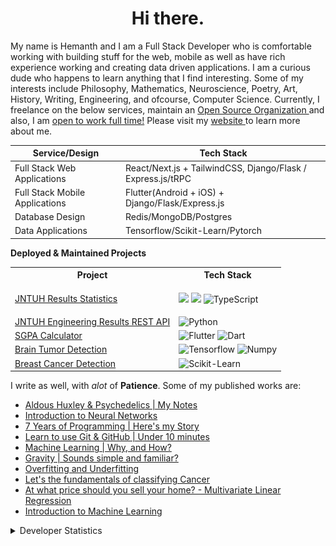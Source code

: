 <p align="center">
    <h1 align="center"> Hi there.</h1>
</p>

My name is Hemanth and I am a Full Stack Developer who is comfortable working with building stuff for the web, mobile as well as have rich experience working and creating data driven applications. I am a curious dude who happens to learn anything that I find interesting. Some of my interests include Philosophy, Mathematics, Neuroscience, Poetry, Art, History, Writing, Engineering, and ofcourse, Computer Science. Currently, I freelance on the below services, maintain an [ Open Source Organization ](https://github.com/jntuh-results-services) and also, I am [open to work full time!](https://www.linkedin.com/in/hemanth-kotagiri/)
Please visit my [ website ](https://hemanthk.me) to learn more about me.

| Service/Design                 | Tech Stack                                                  |
| ------------------------------ | ----------------------------------------------------------- |
| Full Stack Web Applications    | React/Next.js + TailwindCSS, Django/Flask / Express.js/tRPC |
| Full Stack Mobile Applications | Flutter(Android + iOS) + Django/Flask/Express.js            |
| Database Design                | Redis/MongoDB/Postgres                                      |
| Data Applications              | Tensorflow/Scikit-Learn/Pytorch                             |

**Deployed & Maintained Projects**

<table>
  <tr>
    <th>Project</th>
    <th>Tech Stack</th>
  </tr>
  <tr>
    <td>
      <a href="https://jntuh-results-stats.vercel.app/"
        >JNTUH Results Statistics</a
      >
    </td>
    <td>
      <p align="left">
        <img
          width="20px"
          src="https://upload.wikimedia.org/wikipedia/commons/thumb/a/a7/React-icon.svg/1280px-React-icon.svg.png"
        />
        <img
          width="20px"
          src="https://camo.githubusercontent.com/e1e113df83e7731fdb90f6f0ab2eeb155fd1b48c27d99814dcf1c23c0acdc6a2/68747470733a2f2f6173736574732e76657263656c2e636f6d2f696d6167652f75706c6f61642f76313636323133303535392f6e6578746a732f49636f6e5f6461726b5f6261636b67726f756e642e706e67"
        />
        <img
          alt="TypeScript"
          width="20px"
          src="https://upload.wikimedia.org/wikipedia/commons/thumb/f/f5/Typescript.svg/800px-Typescript.svg.png"
        />
      </p>
    </td>
  </tr>
  <tr>
    <td>
      <a href="https://github.com/hemanth-kotagiri/sgpa-rest-api"
        >JNTUH Engineering Results REST API</a
      >
    </td>
    <td>
      <img alt = "Python" width="30px" src =
      https://upload.wikimedia.org/wikipedia/commons/thumb/c/c3/Python-logo-notext.svg/800px-Python-logo-notext.svg.png>
      <img
        src="https://avatars.githubusercontent.com/u/1529926?s=200&v=4"
        width="30px"
        alt=""
      />
      <img
        src="https://camo.githubusercontent.com/ef586370df1a59b096f5a0766b933533b7a5e5d8ab488707ed8683138ea608e1/68747470733a2f2f696d672e736869656c64732e696f2f62616467652f666c61736b2d626c61636b2e7376673f7374796c653d666f722d7468652d6261646765266c6f676f3d666c61736b"
        alt=""
      />
    </td>
  </tr>
  <tr>
    <td>
      <a href="https://github.com/hemanth-kotagiri/sgpa-calculator"
        >SGPA Calculator</a
      >
    </td>
    <td>
      <img
        alt="Flutter"
        width="20"
        src="https://avatars.githubusercontent.com/u/14101776?s=200&v=4"
      />
  <img
    alt="Dart"
    width="60"
    src="https://upload.wikimedia.org/wikipedia/commons/thumb/f/fe/Dart_programming_language_logo.svg/220px-Dart_programming_language_logo.svg.png"
  />
    </td>
  </tr>

  <tr>
    <td>
      <a href="https://github.com/hemanth-kotagiri/brain-tumor-detection"
        >Brain Tumor Detection</a
      >
    </td>
    <td>
      <img alt = "Tensorflow" width="40px" src =
      https://upload.wikimedia.org/wikipedia/commons/thumb/a/ab/TensorFlow_logo.svg/800px-TensorFlow_logo.svg.png>
      <img
        alt="Numpy"
        width="90px"
        src="https://upload.wikimedia.org/wikipedia/commons/thumb/3/31/NumPy_logo_2020.svg/220px-NumPy_logo_2020.svg.png"
      />
    </td>
  </tr>
  <tr>
    <td>
      <a href="https://github.com/hemanth-kotagiri/breast_cancer_detection"
        >Breast Cancer Detection</a
      >
    </td>
    <td>
      <img alt = "Scikit-Learn" width="40px" src =
      https://scikit-learn.org/stable/_static/scikit-learn-logo-small.png />
    </td>
  </tr>
</table>

<p>
I write as well, with <i>alot</i> of <b>Patience</b>. Some of my published works are:
</p>

- [Aldous Huxley & Psychedelics | My Notes](https://hemanth-kotagiri43.medium.com/aldous-huxley-psychedelics-my-notes-dc2c48e02460)
- [Introduction to Neural Networks](https://hemanth-kotagiri43.medium.com/introduction-to-neural-networks-b707750018ad)
- [7 Years of Programming | Here's my Story](https://hemanth-kotagiri43.medium.com/7-years-of-programming-heres-my-story-d3dc6c1bf19f)
- [Learn to use Git & GitHub | Under 10 minutes](https://medium.com/geekculture/learn-to-use-git-github-under-10-minutes-3791188e7c5f)
- [Machine Learning | Why, and How?](https://hemanth-kotagiri43.medium.com/machine-learning-why-and-how-f528641dae0a)
- [Gravity | Sounds simple and familiar?](https://hemanth-kotagiri43.medium.com/gravity-sounds-simple-and-familiar-6efa35bcdcdf)
- [Overfitting and Underfitting](https://medium.com/analytics-vidhya/overfitting-and-underfitting-d04dbd985577)
- [Let's the fundamentals of classifying Cancer](https://hemanth-kotagiri43.medium.com/lets-learn-the-fundamentals-of-classifying-cancer-logistic-regression-20a1dd24e570)
- [At what price should you sell your home? - Multivariate Linear Regression](https://medium.com/mlearning-ai/at-what-price-should-you-sell-your-home-multivariate-linear-regression-a6824ec172b1)
- [Introduction to Machine Learning](https://hemanth-kotagiri43.medium.com/introduction-to-machine-learning-30a50cdec18e)

<details>
<summary>Developer Statistics</summary>
<p align="center">
  <a target="_blank" href="https://wakatime.com/@b7310673-8836-4be4-94e5-219b9fe9f34f">
    <img src="https://wakatime.com/badge/user/b7310673-8836-4be4-94e5-219b9fe9f34f.svg" alt="Total time coded since May 21 2021" />
  </a>
</p>
<p align="center">
    <img width="400" src="https://wakatime.com/share/@hemanth43/24757253-5dc0-4a16-991a-4af1c7cb921d.svg">
    <img width="400" src="https://wakatime.com/share/@hemanth43/80d28707-78c4-42c7-a584-282ab21776ae.svg">
    <img width="400" src="https://wakatime.com/share/@hemanth43/f396d079-16ff-4579-8b81-274c4da10080.svg">
    <img width="400" src="https://wakatime.com/share/@hemanth43/a42084b5-b8a3-4621-a651-6ebeda712720.svg">
    <img src="https://github-readme-stats.vercel.app/api?username=hemanth-kotagiri&theme=gruvbox&count_private=true&show_icons=true">
<p>
<p align="center">
    Visitors Count <br />
    <img src="https://profile-counter.glitch.me/{hemanth-kotagiri}/count.svg">
</p>

<p align="center">
    <img src="https://githubactivitygraph.herokuapp.com/graph?username=hemanth-kotagiri&theme=redical">
</p>

<h3 align="center"> Languages and Tools </h3>

<p align="left">
  <img
    alt="Vim"
    width="40px"
    src="https://raw.githubusercontent.com/github/explore/80688e429a7d4ef2fca1e82350fe8e3517d3494d/topics/vim/vim.png"
  />
  <img
    alt="GitHub"
    width="40px"
    src="https://raw.githubusercontent.com/github/explore/78df643247d429f6cc873026c0622819ad797942/topics/github/github.png"
  />
  <img
    alt="Git"
    width="40px"
    src="https://raw.githubusercontent.com/github/explore/80688e429a7d4ef2fca1e82350fe8e3517d3494d/topics/git/git.png"
  />
<img width="50px" src="https://raw.githubusercontent.com/Neikan/Neikan/master/img/icons/NextJS.svg">
<img width="50px" src="https://raw.githubusercontent.com/Neikan/Neikan/master/img/icons/React.svg">
<img width="50px" src="https://avatars.githubusercontent.com/u/67109815?s=200&v=4">
<img width="50px" src="https://www.chartjs.org/img/chartjs-logo.svg">
  <img
    alt="TypeScript"
    width="40px"
    src="https://raw.githubusercontent.com/github/explore/80688e429a7d4ef2fca1e82350fe8e3517d3494d/topics/typescript/typescript.png"
  />
  <img
    alt="Flutter"
    width="40"
    src="https://avatars.githubusercontent.com/u/14101776?s=200&v=4"
  />
  <img
    alt="Dart"
    width="120"
    src="https://upload.wikimedia.org/wikipedia/commons/thumb/f/fe/Dart_programming_language_logo.svg/220px-Dart_programming_language_logo.svg.png"
  />
  <img alt = "Python" width="40px" src =
  https://raw.githubusercontent.com/github/explore/80688e429a7d4ef2fca1e82350fe8e3517d3494d/topics/python/python.png
  />
  <img
    alt="Java"
    width="30px"
    src="https://upload.wikimedia.org/wikipedia/en/thumb/3/30/Java_programming_language_logo.svg/800px-Java_programming_language_logo.svg.png"
  />
  <img
    alt="C"
    width="40px"
    src="https://www.techbaz.org/Course/img/c-logo.png"
  />
  <img
    alt="C++"
    width="40px"
    src="https://upload.wikimedia.org/wikipedia/commons/thumb/1/18/ISO_C%2B%2B_Logo.svg/306px-ISO_C%2B%2B_Logo.svg.png"
  />
  <img alt = "Scikit-Learn" width="40px" src =
  https://raw.githubusercontent.com/github/explore/80688e429a7d4ef2fca1e82350fe8e3517d3494d/topics/scikit-learn/scikit-learn.png
  /> <img alt = "Tensorflow" width="40px" src =
  https://raw.githubusercontent.com/github/explore/80688e429a7d4ef2fca1e82350fe8e3517d3494d/topics/tensorflow/tensorflow.png
  />
  <img
    alt="Pandas"
    width="100px"
    src="https://upload.wikimedia.org/wikipedia/commons/e/ed/Pandas_logo.svg"
  />
  <img alt = "Numpy" width="90px" src ="https://upload.wikimedia.org/wikipedia/commons/thumb/3/31/NumPy_logo_2020.svg/220px-NumPy_logo_2020.svg.png">
  <img alt = "Matplotlib" width =
  "100px" src =
  https://camo.githubusercontent.com/7cc5c1ce50d19bb148f96ffcb9b762201ad5e518/68747470733a2f2f6d6174706c6f746c69622e6f72672f5f7374617469632f6c6f676f322e737667
  />
  <img
    alt="HTML5"
    width="40px"
    src="https://raw.githubusercontent.com/github/explore/80688e429a7d4ef2fca1e82350fe8e3517d3494d/topics/html/html.png"
  />
  <img
    alt="CSS3"
    width="40px"
    src="https://raw.githubusercontent.com/github/explore/80688e429a7d4ef2fca1e82350fe8e3517d3494d/topics/css/css.png"
  />
  <img
    alt="JavaScript"
    width="40px"
    src="https://raw.githubusercontent.com/github/explore/80688e429a7d4ef2fca1e82350fe8e3517d3494d/topics/javascript/javascript.png"
  />
  <img
    alt="MySQL"
    width="40px"
    src="https://raw.githubusercontent.com/github/explore/80688e429a7d4ef2fca1e82350fe8e3517d3494d/topics/mysql/mysql.png"
  />
  <img
    alt="Visual Studio Code"
    width="40px"
    src="https://raw.githubusercontent.com/github/explore/80688e429a7d4ef2fca1e82350fe8e3517d3494d/topics/visual-studio-code/visual-studio-code.png"
  />
  <img alt="Terminal" width="40px"
  src="https://raw.githubusercontent.com/github/explore/80688e429a7d4ef2fca1e82350fe8e3517d3494d/topics/terminal/terminal.png"
  />
</p>
<p align="center">
<img  width=30 src="https://upload.wikimedia.org/wikipedia/commons/thumb/a/a5/Archlinux-icon-crystal-64.svg/1024px-Archlinux-icon-crystal-64.svg.png">
<h4 align="center" >I use Arch, btw.</h4>
</p>
</details>
